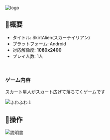 ![logo](https://user-images.githubusercontent.com/80769051/191644586-f0e6c176-31d9-474f-8c82-66e977951d5f.png)


## 👗概要
- タイトル: SkirtAlien(スカーテイリアン)
- プラットフォーム: Android
- 対応解像度: **1080x2400**
- プレイ人数: 1人

<br>

### ゲーム内容
スカート星人がスカート広げて落ちてくゲームです

![ふわふわ１](https://user-images.githubusercontent.com/80769051/191644672-df0ef759-34da-485e-95cf-b7fa259414ba.png)



## 👗操作
![説明書](https://user-images.githubusercontent.com/80769051/191642917-4614fe84-3225-4bd5-bfb2-a200a3a459f8.png)

